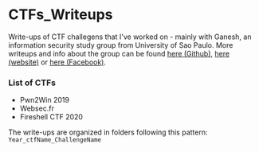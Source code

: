 # CTFs_Writeups
Write-ups of CTF challegens that I've worked on - mainly with Ganesh, an information security study group from University of Sao Paulo. More writeups and info about the group can be found [here (Github)](https://github.com/GANESH-ICMC), [here (website)](http://ganesh.icmc.usp.br/) or [here (Facebook)](https://www.facebook.com/ganeshICMC/).

### List of CTFs
- Pwn2Win 2019
- Websec.fr 
- Fireshell CTF 2020

The write-ups are organized in folders following this pattern: `Year_ctfName_ChallengeName`
